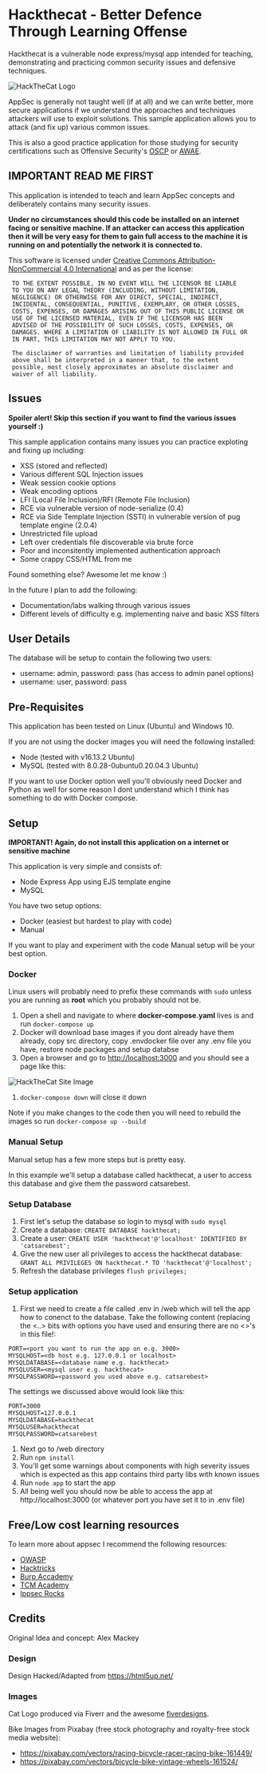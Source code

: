 # Hackthecat - Better Defence Through Learning Offense
Hackthecat is a vulnerable node express/mysql app intended for teaching, demonstrating and practicing common security issues and defensive techniques.

![HackTheCat Logo](web/assets/images/hackTheCatLogo.png?raw=true "HackTheCat Logo")

AppSec is generally not taught well (if at all) and we can write better, more secure applications if we understand the approaches and techniques attackers will use to exploit solutions. This sample application allows you to attack (and fix up) various common issues.

This is also a good practice application for those studying for security certifications such as Offensive Security's [OSCP](https://www.offensive-security.com/pwk-oscp/) or [AWAE](https://www.offensive-security.com/learn-one/awaeoswe/).

## IMPORTANT READ ME FIRST

This application is intended to teach and learn AppSec concepts and deliberately contains many security issues. 

**Under no circumstances should this code be installed on an internet facing or sensitive machine. If an attacker can access this application then it will be very easy for them to gain full access to the machine it is running on and potentially the network it is connected to.**

This software is licensed under [Creative Commons Attribution-NonCommercial 4.0 International](https://creativecommons.org/licenses/by-nc/4.0/legalcode) and as per the license:

     TO THE EXTENT POSSIBLE, IN NO EVENT WILL THE LICENSOR BE LIABLE
     TO YOU ON ANY LEGAL THEORY (INCLUDING, WITHOUT LIMITATION,
     NEGLIGENCE) OR OTHERWISE FOR ANY DIRECT, SPECIAL, INDIRECT,
     INCIDENTAL, CONSEQUENTIAL, PUNITIVE, EXEMPLARY, OR OTHER LOSSES,
     COSTS, EXPENSES, OR DAMAGES ARISING OUT OF THIS PUBLIC LICENSE OR
     USE OF THE LICENSED MATERIAL, EVEN IF THE LICENSOR HAS BEEN
     ADVISED OF THE POSSIBILITY OF SUCH LOSSES, COSTS, EXPENSES, OR
     DAMAGES. WHERE A LIMITATION OF LIABILITY IS NOT ALLOWED IN FULL OR
     IN PART, THIS LIMITATION MAY NOT APPLY TO YOU.

     The disclaimer of warranties and limitation of liability provided
     above shall be interpreted in a manner that, to the extent
     possible, most closely approximates an absolute disclaimer and
     waiver of all liability.

## Issues 

**Spoiler alert! Skip this section if you want to find the various issues yourself :)**

This sample application contains many issues you can practice exploting and fixing up including:

* XSS (stored and reflected)
* Various different SQL Injection issues
* Weak session cookie options
* Weak encoding options
* LFI (Local File Inclusion)/RFI (Remote File Inclusion)
* RCE via vulnerable version of node-serialize (0.4)
* RCE via Side Template Injection (SSTI) in vulnerable version of pug template engine (2.0.4)
* Unrestricted file upload
* Left over credentials file discoverable via brute force
* Poor and inconsitently implemented authentication approach
* Some crappy CSS/HTML from me 

Found something else? Awesome let me know :)

In the future I plan to add the following:

* Documentation/labs walking through various issues
* Different levels of difficulty e.g. implementing naive and basic XSS filters

## User Details

The database will be setup to contain the following two users:

* username: admin, password: pass (has access to admin panel options)
* username: user, password: pass

## Pre-Requisites

This application has been tested on Linux (Ubuntu) and Windows 10.

If you are not using the docker images you will need the following installed:

* Node (tested with v16.13.2 Ubuntu)
* MySQL (tested with 8.0.28-0ubuntu0.20.04.3 Ubuntu)

If you want to use Docker option well you'll obviously need Docker and Python as well for some reason I dont understand which I think has something to do with Docker compose.

## Setup

**IMPORTANT! Again, do not install this application on a internet or sensitive machine** 

This application is very simple and consists of:

* Node Express App using EJS template engine
* MySQL

You have two setup options:

* Docker (easiest but hardest to play with code)
* Manual

If you want to play and experiment with the code Manual setup will be your best option.

### Docker

Linux users will probably need to prefix these commands with `sudo` unless you are running as **root** which you probably should not be.

1. Open a shell and navigate to where **docker-compose.yaml** lives is and run `docker-compose up`
1. Docker will download base images if you dont already have them already, copy src directory, copy .envdocker file over any .env file you have, restore node packages and setup databse
1. Open a browser and go to [http://localhost:3000](http://localhost:3000) and you should see a page like this:

![HackTheCat Site Image](web/assets/images/hackTheCatSite.png?raw=true "HackTheCat Site Image")

1. `docker-compose down` will close it down

Note if you make changes to the code then you will need to rebuild the images so run `docker-compose up --build`

### Manual Setup

Manual setup has a few more steps but is pretty easy.

In this example we'll setup a database called hackthecat, a user to access this database and give them the password catsarebest.

### Setup Database

1. First let's setup the database so login to mysql with `sudo mysql`
1. Create a database: `CREATE DATABASE hackthecat;`
1. Create a user: `CREATE USER 'hackthecat'@'localhost' IDENTIFIED BY 'catsarebest';`
1. Give the new user all privileges to access the hackthecat database: `GRANT ALL PRIVILEGES ON hackthecat.* TO 'hackthecat'@'localhost';`
1. Refresh the database privileges `flush privileges;`

### Setup application

1. First we need to create a file called .env in /web which will tell the app how to conenct to the database. Take the following content (replacing the <..> bits with options you have used and ensuring there are no <>'s in this file!:

```
PORT=<port you want to run the app on e.g. 3000>
MYSQLHOST=<db host e.g. 127.0.0.1 or localhost>
MYSQLDATABASE=<database name e.g. hackthecat>
MYSQLUSER=<mysql user e.g. hackthecat>
MYSQLPASSWORD=<password you used above e.g. catsarebest>
```

The settings we discussed above would look like this:

```
PORT=3000
MYSQLHOST=127.0.0.1
MYSQLDATABASE=hackthecat
MYSQLUSER=hackthecat
MYSQLPASSWORD=catsarebest
```

1. Next go to /web directory
1. Run `npm install` 
1. You'll get some warnings about components with high severity issues which is expected as this app contains third party libs with known issues
1. Run `node app` to start the app 
1. All being well you should now be able to access the app at http://localhost:3000 (or whatever port you have set it to in .env file)

## Free/Low cost learning resources

To learn more about appsec I recommend the following resources:

* [OWASP](https://owasp.org/)
* [Hacktricks](https://book.hacktricks.xyz/)
* [Burp Accademy](https://portswigger.net/web-security)
* [TCM Academy](https://academy.tcm-sec.com/)
* [Ippsec Rocks](https://ippsec.rocks/?#)

## Credits

Original Idea and concept: Alex Mackey

### Design

Design Hacked/Adapted from https://html5up.net/

### Images

Cat Logo produced via Fiverr and the awesome [fiverdesigns](https://www.fiverr.com/fiverdesigns).

Bike Images from Pixabay (free stock photography and royalty-free stock media website):

* https://pixabay.com/vectors/racing-bicycle-racer-racing-bike-161449/
* https://pixabay.com/vectors/bicycle-bike-vintage-wheels-161524/